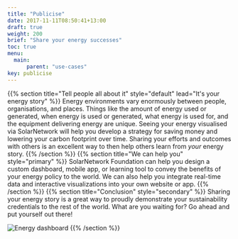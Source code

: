 ```yaml
---
title: "Publicise"
date: 2017-11-11T08:50:41+13:00
draft: true
weight: 200
brief: "Share your energy successes"
toc: true
menu:
  main:
      parent: "use-cases"
key: publicise
---
```

{{% section  title="Tell people all about it" style="default" lead="It's your energy story" %}}
Energy environments vary enormously between people, organisations, and places. Things like the amount of energy used or generated, when energy is used or generated, what energy is used for, and the equipment delivering energy are unique.  Seeing your energy visualised via SolarNetwork will help you develop a strategy for saving money and lowering your carbon footprint over time. Sharing your efforts and outcomes with others is an excellent way to then help others learn from _your_ energy story.
{{% /section %}}
{{% section  title="We can help you" style="primary" %}}
SolarNetwork Foundation can help you design a custom dashboard, mobile app, or learning tool to convey the benefits of your energy policy to the world. We can also help you integrate real-time data and interactive visualizations into your own website or app.
{{% /section %}}
{{% section  title="Conclusion" style="secondary" %}}
Sharing your energy story is a great way to proudly demonstrate your sustainability credentials to the rest of the world. What are you waiting for? Go ahead and put yourself out there!

![Energy dashboard](/img/use-cases/dashboard-energy-1024x526.png)
{{% /section %}}
